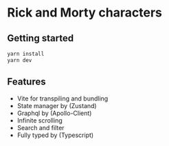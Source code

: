 # Rick and Morty characters

## Getting started
```bash
yarn install
yarn dev
```

## Features
- Vite for transpiling and bundling
- State manager by (Zustand)
- Graphql by (Apollo-Client) 
- Infinite scrolling
- Search and filter
- Fully typed by (Typescript)